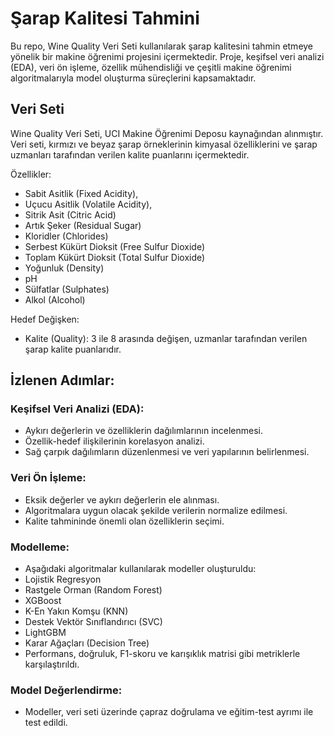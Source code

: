 # Şarap Kalitesi Tahmini

  Bu repo, Wine Quality Veri Seti kullanılarak şarap kalitesini tahmin etmeye yönelik bir makine öğrenimi projesini içermektedir. Proje, keşifsel veri analizi (EDA), veri ön işleme, özellik mühendisliği ve çeşitli makine öğrenimi algoritmalarıyla model oluşturma süreçlerini kapsamaktadır.




## Veri Seti
  Wine Quality Veri Seti, UCI Makine Öğrenimi Deposu kaynağından alınmıştır. Veri seti, kırmızı ve beyaz şarap örneklerinin kimyasal özelliklerini ve şarap uzmanları tarafından verilen kalite puanlarını içermektedir.

  

Özellikler:
* Sabit Asitlik (Fixed Acidity),
* Uçucu Asitlik (Volatile Acidity),
* Sitrik Asit (Citric Acid)
* Artık Şeker (Residual Sugar)
* Kloridler (Chlorides)
* Serbest Kükürt Dioksit (Free Sulfur Dioxide)
* Toplam Kükürt Dioksit (Total Sulfur Dioxide)
* Yoğunluk (Density)
* pH
* Sülfatlar (Sulphates)
* Alkol (Alcohol)


Hedef Değişken:
* Kalite (Quality): 3 ile 8 arasında değişen, uzmanlar tarafından verilen şarap kalite puanlarıdır.

## İzlenen Adımlar:
### Keşifsel Veri Analizi (EDA):
 * Aykırı değerlerin ve özelliklerin dağılımlarının incelenmesi.
 * Özellik-hedef ilişkilerinin korelasyon analizi.
 * Sağ çarpık dağılımların düzenlenmesi ve veri yapılarının belirlenmesi.
### Veri Ön İşleme:
 * Eksik değerler ve aykırı değerlerin ele alınması.
 * Algoritmalara uygun olacak şekilde verilerin normalize edilmesi.
 * Kalite tahmininde önemli olan özelliklerin seçimi.
### Modelleme:
 * Aşağıdaki algoritmalar kullanılarak modeller oluşturuldu:
 * Lojistik Regresyon
 * Rastgele Orman (Random Forest)
 * XGBoost
 * K-En Yakın Komşu (KNN)
 * Destek Vektör Sınıflandırıcı (SVC)
 * LightGBM
 * Karar Ağaçları (Decision Tree)
 * Performans, doğruluk, F1-skoru ve karışıklık matrisi gibi metriklerle karşılaştırıldı.

### Model Değerlendirme:
 * Modeller, veri seti üzerinde çapraz doğrulama ve eğitim-test ayrımı ile test edildi.

